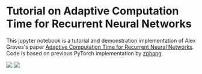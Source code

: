 # Tutorial on Adaptive Computation Time for Recurrent Neural Networks

This jupyter notebook is a tutorial and demonstration implementation of Alex Graves's paper [Adaptive Computation Time for Recurrent Neural Networks](https://arxiv.org/pdf/1603.08983.pdf). Code is based on previous PyTorch implementation by [zphang](https://github.com/zphang/adaptive-computation-time-pytorch)

<img src="https://media.arxiv-vanity.com/render-output/1687679/fig/parity_plot.png">

<img src="https://miro.medium.com/max/1972/1*5dULqBM2KKGlQTHrKCeR3Q.png">
